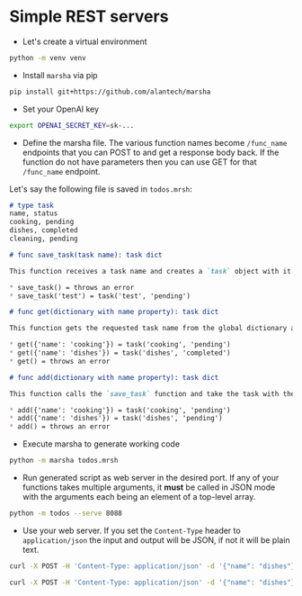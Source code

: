 # Simple REST servers

- Let's create a virtual environment

```bash
python -m venv venv
```

- Install `marsha` via pip

```bash
pip install git+https://github.com/alantech/marsha
```

- Set your OpenAI key

```bash
export OPENAI_SECRET_KEY=sk-...
```

- Define the marsha file. The various function names become `/func_name` endpoints that you can POST to and get a response body back. If the function do not have parameters then you can use GET for that `/func_name` endpoint.

Let's say the following file is saved in `todos.mrsh`:

```md
# type task
name, status
cooking, pending
dishes, completed
cleaning, pending

# func save_task(task name): task dict

This function receives a task name and creates a `task` object with it. The initial status for all tasks is `pending`. The value is saved in a global dictionary.

* save_task() = throws an error
* save_task('test') = task('test', 'pending')

# func get(dictionary with name property): task dict

This function gets the requested task name from the global dictionary and return the task object.

* get({'name': 'cooking'}) = task('cooking', 'pending')
* get({'name': 'dishes'}) = task('dishes', 'completed')
* get() = throws an error

# func add(dictionary with name property): task dict

This function calls the `save_task` function and take the task with the requested task name.

* add({'name': 'cooking'}) = task('cooking', 'pending')
* add({'name': 'dishes'}) = task('dishes', 'pending')
* add() = throws an error
```

- Execute marsha to generate working code

```bash
python -m marsha todos.mrsh
```

- Run generated script as web server in the desired port. If any of your functions takes multiple arguments, it **must** be called in JSON mode with the arguments each being an element of a top-level array.

```bash
python -m todos --serve 8088
```

- Use your web server. If you set the `Content-Type` header to `application/json` the input and output will be JSON, if not it will be plain text.

```bash
curl -X POST -H 'Content-Type: application/json' -d '{"name": "dishes"}' localhost:8088/add
```

```bash
curl -X POST -H 'Content-Type: application/json' -d '{"name": "dishes"}' localhost:8088/get
```
